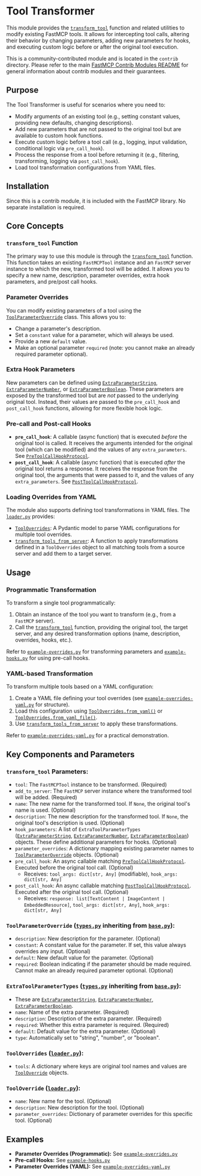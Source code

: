 # Tool Transformer

This module provides the [`transform_tool`](src/fastmcp/contrib/tool_transformer/tool_transformer.py:110) function and related utilities to modify existing FastMCP tools. It allows for intercepting tool calls, altering their behavior by changing parameters, adding new parameters for hooks, and executing custom logic before or after the original tool execution.

This is a community-contributed module and is located in the `contrib` directory. Please refer to the main [FastMCP Contrib Modules README](../../contrib/README.md) for general information about contrib modules and their guarantees.

## Purpose

The Tool Transformer is useful for scenarios where you need to:
- Modify arguments of an existing tool (e.g., setting constant values, providing new defaults, changing descriptions).
- Add new parameters that are not passed to the original tool but are available to custom hook functions.
- Execute custom logic before a tool call (e.g., logging, input validation, conditional logic via `pre_call_hook`).
- Process the response from a tool before returning it (e.g., filtering, transforming, logging via `post_call_hook`).
- Load tool transformation configurations from YAML files.

## Installation

Since this is a contrib module, it is included with the FastMCP library. No separate installation is required.

## Core Concepts

### `transform_tool` Function
The primary way to use this module is through the [`transform_tool`](src/fastmcp/contrib/tool_transformer/tool_transformer.py:110) function. This function takes an existing `FastMCPTool` instance and an `FastMCP` server instance to which the new, transformed tool will be added. It allows you to specify a new name, description, parameter overrides, extra hook parameters, and pre/post call hooks.

### Parameter Overrides
You can modify existing parameters of a tool using the [`ToolParameterOverride`](src/fastmcp/contrib/tool_transformer/types.py:54) class. This allows you to:
- Change a parameter's description.
- Set a `constant` value for a parameter, which will always be used.
- Provide a new `default` value.
- Make an optional parameter `required` (note: you cannot make an already required parameter optional).

### Extra Hook Parameters
New parameters can be defined using [`ExtraParameterString`](src/fastmcp/contrib/tool_transformer/types.py:18), [`ExtraParameterNumber`](src/fastmcp/contrib/tool_transformer/types.py:11), or [`ExtraParameterBoolean`](src/fastmcp/contrib/tool_transformer/types.py:25). These parameters are exposed by the transformed tool but are *not* passed to the underlying original tool. Instead, their values are passed to the `pre_call_hook` and `post_call_hook` functions, allowing for more flexible hook logic.

### Pre-call and Post-call Hooks
- **`pre_call_hook`**: A callable (async function) that is executed *before* the original tool is called. It receives the arguments intended for the original tool (which can be modified) and the values of any `extra_parameters`. See [`PreToolCallHookProtocol`](src/fastmcp/contrib/tool_transformer/types.py:46).
- **`post_call_hook`**: A callable (async function) that is executed *after* the original tool returns a response. It receives the response from the original tool, the arguments that were passed to it, and the values of any `extra_parameters`. See [`PostToolCallHookProtocol`](src/fastmcp/contrib/tool_transformer/types.py:37).

### Loading Overrides from YAML
The module also supports defining tool transformations in YAML files. The [`loader.py`](src/fastmcp/contrib/tool_transformer/loader.py) provides:
- [`ToolOverrides`](src/fastmcp/contrib/tool_transformer/loader.py:13): A Pydantic model to parse YAML configurations for multiple tool overrides.
- [`transform_tools_from_server`](src/fastmcp/contrib/tool_transformer/loader.py:29): A function to apply transformations defined in a `ToolOverrides` object to all matching tools from a source server and add them to a target server.

## Usage

### Programmatic Transformation
To transform a single tool programmatically:
1. Obtain an instance of the tool you want to transform (e.g., from a `FastMCP` server).
2. Call the [`transform_tool`](src/fastmcp/contrib/tool_transformer/tool_transformer.py:110) function, providing the original tool, the target server, and any desired transformation options (name, description, overrides, hooks, etc.).

Refer to [`example-overrides.py`](src/fastmcp/contrib/tool_transformer/example-overrides.py) for transforming parameters and [`example-hooks.py`](src/fastmcp/contrib/tool_transformer/example-hooks.py) for using pre-call hooks.

### YAML-based Transformation
To transform multiple tools based on a YAML configuration:
1. Create a YAML file defining your tool overrides (see [`example-overrides-yaml.py`](src/fastmcp/contrib/tool_transformer/example-overrides-yaml.py) for structure).
2. Load this configuration using [`ToolOverrides.from_yaml()`](src/fastmcp/contrib/tool_transformer/loader.py:18) or [`ToolOverrides.from_yaml_file()`](src/fastmcp/contrib/tool_transformer/loader.py:23).
3. Use [`transform_tools_from_server`](src/fastmcp/contrib/tool_transformer/loader.py:29) to apply these transformations.

Refer to [`example-overrides-yaml.py`](src/fastmcp/contrib/tool_transformer/example-overrides-yaml.py) for a practical demonstration.

## Key Components and Parameters

### `transform_tool` Parameters:
- `tool`: The `FastMCPTool` instance to be transformed. (Required)
- `add_to_server`: The `FastMCP` server instance where the transformed tool will be added. (Required)
- `name`: The new name for the transformed tool. If `None`, the original tool's name is used. (Optional)
- `description`: The new description for the transformed tool. If `None`, the original tool's description is used. (Optional)
- `hook_parameters`: A list of `ExtraToolParameterTypes` ([`ExtraParameterString`](src/fastmcp/contrib/tool_transformer/types.py:18), [`ExtraParameterNumber`](src/fastmcp/contrib/tool_transformer/types.py:11), [`ExtraParameterBoolean`](src/fastmcp/contrib/tool_transformer/types.py:25)) objects. These define additional parameters for hooks. (Optional)
- `parameter_overrides`: A dictionary mapping existing parameter names to [`ToolParameterOverride`](src/fastmcp/contrib/tool_transformer/types.py:54) objects. (Optional)
- `pre_call_hook`: An async callable matching [`PreToolCallHookProtocol`](src/fastmcp/contrib/tool_transformer/types.py:46). Executed before the original tool call. (Optional)
    - Receives: `tool_args: dict[str, Any]` (modifiable), `hook_args: dict[str, Any]`
- `post_call_hook`: An async callable matching [`PostToolCallHookProtocol`](src/fastmcp/contrib/tool_transformer/types.py:37). Executed after the original tool call. (Optional)
    - Receives: `response: list[TextContent | ImageContent | EmbeddedResource]`, `tool_args: dict[str, Any]`, `hook_args: dict[str, Any]`

### `ToolParameterOverride` ([`types.py`](src/fastmcp/contrib/tool_transformer/types.py:54) inheriting from [`base.py`](src/fastmcp/contrib/tool_transformer/base.py:60)):
- `description`: New description for the parameter. (Optional)
- `constant`: A constant value for the parameter. If set, this value always overrides any input. (Optional)
- `default`: New default value for the parameter. (Optional)
- `required`: Boolean indicating if the parameter should be made required. Cannot make an already required parameter optional. (Optional)

### `ExtraToolParameterTypes` ([`types.py`](src/fastmcp/contrib/tool_transformer/types.py:32) inheriting from [`base.py`](src/fastmcp/contrib/tool_transformer/base.py:20)):
- These are [`ExtraParameterString`](src/fastmcp/contrib/tool_transformer/types.py:18), [`ExtraParameterNumber`](src/fastmcp/contrib/tool_transformer/types.py:11), [`ExtraParameterBoolean`](src/fastmcp/contrib/tool_transformer/types.py:25).
- `name`: Name of the extra parameter. (Required)
- `description`: Description of the extra parameter. (Required)
- `required`: Whether this extra parameter is required. (Required)
- `default`: Default value for the extra parameter. (Optional)
- `type`: Automatically set to "string", "number", or "boolean".

### `ToolOverrides` ([`loader.py`](src/fastmcp/contrib/tool_transformer/loader.py:13)):
- `tools`: A dictionary where keys are original tool names and values are [`ToolOverride`](src/fastmcp/contrib/tool_transformer/loader.py:56) objects.

### `ToolOverride` ([`loader.py`](src/fastmcp/contrib/tool_transformer/loader.py:56)):
- `name`: New name for the tool. (Optional)
- `description`: New description for the tool. (Optional)
- `parameter_overrides`: Dictionary of parameter overrides for this specific tool. (Optional)

## Examples
- **Parameter Overrides (Programmatic):** See [`example-overrides.py`](src/fastmcp/contrib/tool_transformer/example-overrides.py)
- **Pre-call Hooks:** See [`example-hooks.py`](src/fastmcp/contrib/tool_transformer/example-hooks.py)
- **Parameter Overrides (YAML):** See [`example-overrides-yaml.py`](src/fastmcp/contrib/tool_transformer/example-overrides-yaml.py)